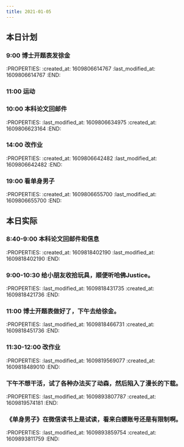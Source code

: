 ```yaml
---
title: 2021-01-05
---
```


## 本日计划
### 9:00 博士开题表发徐金
:PROPERTIES:
:created_at: 1609806614767
:last_modified_at: 1609806614767
:END:
### 11:00 运动
### 10:00 本科论文回邮件
:PROPERTIES:
:last_modified_at: 1609806634975
:created_at: 1609806623164
:END:
### 14:00 改作业
:PROPERTIES:
:created_at: 1609806642482
:last_modified_at: 1609806642482
:END:
### 19:00 看单身男子
:PROPERTIES:
:created_at: 1609806655700
:last_modified_at: 1609806655700
:END:
## 本日实际
### 8:40-9:00 本科论文回邮件和信息
:PROPERTIES:
:created_at: 1609818402190
:last_modified_at: 1609818402190
:END:
### 9:00-10:30 给小朋友收拾玩具，顺便听哈佛Justice。
:PROPERTIES:
:last_modified_at: 1609818431735
:created_at: 1609818421736
:END:
### 11:00 博士开题表做好了，下午去给徐金。
:PROPERTIES:
:last_modified_at: 1609818466731
:created_at: 1609818451736
:END:
### 11:30-12:00 改作业
:PROPERTIES:
:last_modified_at: 1609819569077
:created_at: 1609818489010
:END:
### 下午不想干活，试了各种办法买了动森，然后陷入了漫长的下载。
:PROPERTIES:
:last_modified_at: 1609893807787
:created_at: 1609819574181
:END:
### 《单身男子》在微信读书上是试读，看来白嫖账号还是有限制啊。
:PROPERTIES:
:last_modified_at: 1609893859754
:created_at: 1609893811759
:END:

